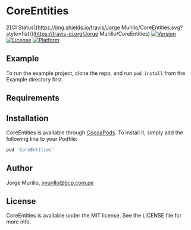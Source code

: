 # CoreEntities

[![CI Status](https://img.shields.io/travis/Jorge Murillo/CoreEntities.svg?style=flat)](https://travis-ci.org/Jorge Murillo/CoreEntities)
[![Version](https://img.shields.io/cocoapods/v/CoreEntities.svg?style=flat)](https://cocoapods.org/pods/CoreEntities)
[![License](https://img.shields.io/cocoapods/l/CoreEntities.svg?style=flat)](https://cocoapods.org/pods/CoreEntities)
[![Platform](https://img.shields.io/cocoapods/p/CoreEntities.svg?style=flat)](https://cocoapods.org/pods/CoreEntities)

## Example

To run the example project, clone the repo, and run `pod install` from the Example directory first.

## Requirements

## Installation

CoreEntities is available through [CocoaPods](https://cocoapods.org). To install
it, simply add the following line to your Podfile:

```ruby
pod 'CoreEntities'
```

## Author

Jorge Murillo, jmurillo@bcp.com.pe

## License

CoreEntities is available under the MIT license. See the LICENSE file for more info.
